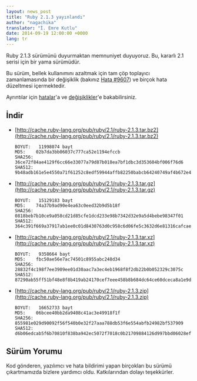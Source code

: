```yaml
---
layout: news_post
title: "Ruby 2.1.3 yayınlandı"
author: "nagachika"
translator: "İ. Emre Kutlu"
date: 2014-09-19 12:00:00 +0000
lang: tr
---
```


Ruby 2.1.3 sürümünü duyurmaktan memnuniyet duyuyoruz. Bu, kararlı 2.1 serisi için bir yama sürümüdür.

Bu sürüm, bellek kullanımını azaltmak için tam çöp toplayıcı zamanlamasında bir değişiklik
(bakınız [Hata #9607](https://bugs.ruby-lang.org/issues/9607)) ve birçok hata düzeltmesi içermektedir.

Ayrıntılar için [hatalar](https://bugs.ruby-lang.org/projects/ruby-21/issues?set_filter=1&amp;status_id=5)'a
ve [değişiklikler](http://svn.ruby-lang.org/repos/ruby/tags/v2_1_3/ChangeLog)'e bakabilirsiniz.

## İndir

* [http://cache.ruby-lang.org/pub/ruby/2.1/ruby-2.1.3.tar.bz2](http://cache.ruby-lang.org/pub/ruby/2.1/ruby-2.1.3.tar.bz2)

      BOYUT:   11998074 bayt
      MD5:    02b7da3bb06037c777ca52e1194efccb
      SHA256: 36ce72f84ae4129f6cc66e33077a79d87b018ea7bf1dbc3d353604bf006f76d6
      SHA512: 9b48adb161e5e4550a71f61252c8edf59944affb82250babcb64240749af4b672e4a54ccd0feac5b36ea447a358b350b5080125ef2d4acf6e9e8b1ab82612f48

* [http://cache.ruby-lang.org/pub/ruby/2.1/ruby-2.1.3.tar.gz](http://cache.ruby-lang.org/pub/ruby/2.1/ruby-2.1.3.tar.gz)

      BOYUT:   15129183 bayt
      MD5:    74a37b9ad90e4ea63c0eed32b9d5b18f
      SHA256: 0818beb7b10ce9a058cd21d85cfe1dcd233e98b7342d32e9a5d4bebe98347f01
      SHA512: 364c391f669a37917ab1ee0c01d8430763d0c958c6d06fe5c3632d6e81316cafcae8b392b680d64c1692744585ac9286cb6408d7514e8a1f4dbd88ee314be99e

* [http://cache.ruby-lang.org/pub/ruby/2.1/ruby-2.1.3.tar.xz](http://cache.ruby-lang.org/pub/ruby/2.1/ruby-2.1.3.tar.xz)

      BOYUT:   9358664 bayt
      MD5:    fbc50ae56e7ac74501c8955abc248d34
      SHA256: 28832f4c198f7ee3909ee01d30aac7a3ec4eb1968f8f2db22b0b052329c3075c
      SHA512: 87290ab55ff51bf48e8f8b419ab24170cef7eee458b8b684dc64ce60dceca8a1e9d527975b032e89c693880c22a57853d5fc93e247c38682320c8831006c48ca

* [http://cache.ruby-lang.org/pub/ruby/2.1/ruby-2.1.3.zip](http://cache.ruby-lang.org/pub/ruby/2.1/ruby-2.1.3.zip)

      BOYUT:   16652733 bayt
      MD5:    06bcee40bb2da9408c41ac3e49918f1f
      SHA256: 855981e029d90092f56f540b0e32f27aaa788db53f6e554abfb24982bf537909
      SHA512: d6b06edcab5f6b70810f838ba942ec5072f7018c0b21709884126d997bbd06028ef74f4b2f7bf439255e165599ee6a94e097bcfc52b72d5cfbf16b2e4476316f


## Sürüm Yorumu

Kod gönderen, yazılımcı ve hata bildirimi yapan birçokları bu sürümü çıkartmamızda bizlere yardımcı oldu.
Katkılarından dolayı teşekkürler.
